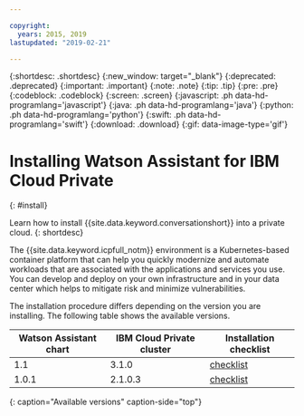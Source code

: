 ```yaml
---

copyright:
  years: 2015, 2019
lastupdated: "2019-02-21"

---
```


{:shortdesc: .shortdesc}
{:new_window: target="_blank"}
{:deprecated: .deprecated}
{:important: .important}
{:note: .note}
{:tip: .tip}
{:pre: .pre}
{:codeblock: .codeblock}
{:screen: .screen}
{:javascript: .ph data-hd-programlang='javascript'}
{:java: .ph data-hd-programlang='java'}
{:python: .ph data-hd-programlang='python'}
{:swift: .ph data-hd-programlang='swift'}
{:download: .download}
{:gif: data-image-type='gif'}

# Installing Watson Assistant for IBM Cloud Private
{: #install}

Learn how to install {{site.data.keyword.conversationshort}} into a private cloud.
{: shortdesc}

The {{site.data.keyword.icpfull_notm}} environment is a Kubernetes-based container platform that can help you quickly modernize and automate workloads that are associated with the applications and services you use. You can develop and deploy on your own infrastructure and in your data center which helps to mitigate risk and minimize vulnerabilities.

The installation procedure differs depending on the version you are installing. The following table shows the available versions.

| Watson Assistant chart | IBM Cloud Private cluster | Installation checklist |
|------------------------|---------------------------|-------------------|
| 1.1                    | 3.1.0                     | [checklist](/docs/services/assistant-icp?topic=assistant-private-install-110) |
| 1.0.1                  | 2.1.0.3                   | [checklist](/docs/services/assistant-icp?topic=assistant-private-install-101) |
{: caption="Available versions" caption-side="top"}
